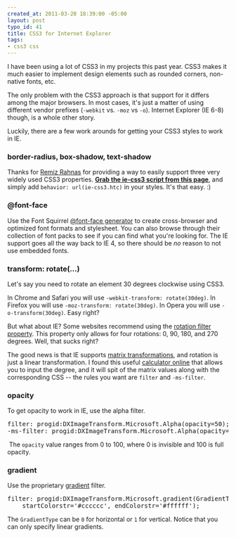 ```yaml
--- 
created_at: 2011-03-20 18:39:00 -05:00
layout: post
typo_id: 41
title: CSS3 for Internet Explorer
tags: 
- css3 css
---
```

<p>I have been using a lot of CSS3 in my projects this past year. CSS3 makes it much easier to implement design elements such as rounded corners, non-native fonts, etc.</p>
<p>The only problem with the CSS3 approach is that support for it differs among the major browsers. In most cases, it's just a matter of using different vendor prefixes (<code>-webkit</code> vs. <code>-moz</code> vs <code>-o</code>). Internet Explorer (IE 6-8) though, is a whole other story.</p>
<p>Luckily, there are a few work arounds for getting your CSS3 styles to work in IE.</p>
<h3>border-radius, box-shadow, text-shadow</h3>
<p>Thanks for&nbsp;<a href="http://www.htmlremix.com/css/curved-corner-border-radius-cross-browser">Remiz Rahnas</a>&nbsp;for providing a way to easily support three very widely used CSS3 properties. <a href="http://fetchak.com/ie-css3/"><strong>Grab the ie-css3 script from this page</strong></a>, and simply add <code>behavior: url(ie-css3.htc)</code> in your styles. It's that easy. :)</p>
<h3>@font-face</h3>
<p>Use the Font Squirrel <a href="http://www.fontsquirrel.com/fontface/generator">@font-face generator</a>&nbsp;to create cross-browser and optimized font formats and stylesheet. You can also browse through their collection of font packs to see if you can find what you're looking for. The IE support goes all the way back to IE 4, so there should be <em>no </em>reason to not use embedded fonts.&nbsp;</p>
<h3>transform: rotate(...)</h3>
<p>Let's say you need to rotate an element 30 degrees clockwise using CSS3.</p>
<p>In Chrome and Safari you will use <code>-webkit-transform: rotate(30deg)</code>. In Firefox you will use <code>-moz-transform: rotate(30deg)</code>. In Opera you will use <code>-o-transform(30deg)</code>. Easy right?</p>
<p>But what about IE? Some websites recommend using the <a href="http://msdn.microsoft.com/en-us/library/ms532918(v=vs.85).aspx">rotation filter property</a>. This property only allows for four rotations: 0, 90, 180, and 270 degrees. Well, that sucks right?</p>
<p>The good news is that IE supports <a href="http://en.wikipedia.org/wiki/Transformation_matrix">matrix transformations</a>, and rotation is just a linear transformation. I found this useful <a href="http://www.boogdesign.com/examples/transforms/matrix-calculator.html">calculator online</a> that allows you to input the degree, and it will spit of the matrix values along with the corresponding CSS -- the rules you want are <code>filter</code> and <code>-ms-filter</code>.</p>
<h3>opacity</h3>
<p>To get opacity to work in IE, use the alpha filter.</p>
<pre>
filter: progid:DXImageTransform.Microsoft.Alpha(opacity=50); /* IE 6,7 */
-ms-filter: progid:DXImageTransform.Microsoft.Alpha(opacity=50); /* IE 8 */</pre>
<p>&nbsp;The <code>opacity</code> value ranges from 0 to 100, where 0 is invisible and 100 is full opacity.</p>
<h3>gradient</h3>
<p>Use the proprietary <a href="http://msdn.microsoft.com/en-us/library/ms532997(v=vs.85).aspx">gradient</a>&nbsp;filter.</p>
<pre>
filter: progid:DXImageTransform.Microsoft.gradient(GradientType=0,
    startColorstr='#cccccc', endColorstr='#ffffff');
</pre>
<p>The <code>GradientType</code> can be <code>0</code> for horizontal or <code>1</code> for vertical. Notice that you can only specify linear gradients.</p>
<p>&nbsp;</p>

